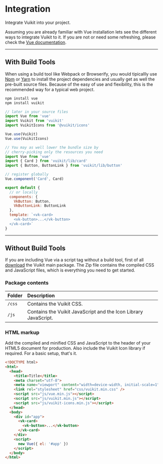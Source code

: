# Integration

<p class="uk-text-lead">Integrate Vuikit into your project.</p>

Assuming you are already familiar with Vue installation lets see the different ways to integrate Vuikit to it. If you are not or need some refreshing, please check the [Vue documentation](https://vuejs.org/v2/guide/installation.html).

***

## With Build Tools

When using a build tool like Webpack or Browserify, you would tipicallly use [Npm](https://www.npmjs.com) or [Yarn](https://yarnpkg.com) to install the project dependencies and usually get as well the pre-built source files. Because of the easy of use and flexibility, this is the recommended way for a typical web project.

```bash
npm install vue
npm install vuikit
```

```js
// later in your source files
import Vue from 'vue'
import Vuikit from 'vuikit'
import VuikitIcons from '@vuikit/icons'

Vue.use(Vuikit)
Vue.use(VuikitIcons)
```

```js
// You may as well lower the bundle size by
// cherry-picking only the resources you need
import Vue from 'vue'
import { Card } from 'vuikit/lib/card'
import { Button, ButtonLink } from 'vuikit/lib/button'

// register globally
Vue.component('Card', Card)

export default {
  // or locally
  components: {
    VkButton: Button,
    VkButtonLink: ButtonLink
  },
  template: `<vk-card>
    <vk-button>...</vk-button>
  </vk-card>`
}
```

***

## Without Build Tools

If you are including Vue via a script tag without a build tool, first of all [download](/download) the Vuikit main package. The Zip file contains the compiled CSS and JavaScript files, which is everything you need to get started. 

### Package contents

| Folder | Description |
|:-------|:------------|
| `/css` | Contains the Vuikit CSS. |
| `/js`  | Contains the Vuikit JavaScript and the Icon Library JavaScript. |

### HTML markup

Add the compiled and minified CSS and JavaScript to the header of your HTML5 document for production. Also include the Vuikit Icon library if required. For a basic setup, that's it.

```html
<!DOCTYPE html>
<html>
  <head>
    <title>Title</title>
    <meta charset="utf-8">
    <meta name="viewport" content="width=device-width, initial-scale=1">
    <link rel="stylesheet" href="css/vuikit.min.css" />
    <script src="js/vue.min.js"></script>
    <script src="js/vuikit.min.js"></script>
    <script src="js/vuikit-icons.min.js"></script>
  </head>
  <body>
    <div id="app">
      <vk-card>
        <vk-button>...</vk-button>
      </vk-card>
    </div>
    <script>
      new Vue({ el: '#app' })
    </script>
  </body>
</html>
```
